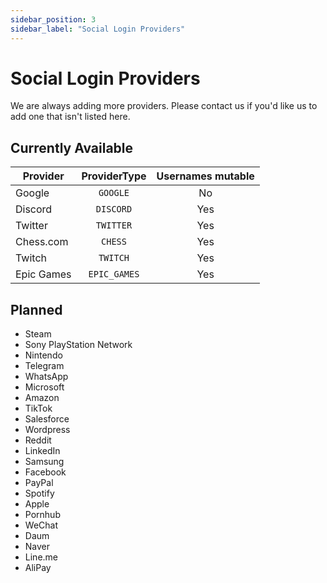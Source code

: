```yaml
---
sidebar_position: 3
sidebar_label: "Social Login Providers"
---
```


# Social Login Providers

We are always adding more providers. Please contact us if you'd like us to add one that isn't listed here.

## Currently Available

| Provider   | ProviderType | Usernames mutable |
| ---------- | :----------: | :---------------: |
| Google     |   `GOOGLE`   |        No         |
| Discord    |  `DISCORD`   |        Yes        |
| Twitter    |  `TWITTER`   |        Yes        |
| Chess.com  |   `CHESS`    |        Yes        |
| Twitch     |   `TWITCH`   |        Yes        |
| Epic Games | `EPIC_GAMES` |        Yes        |

## Planned

- Steam
- Sony PlayStation Network
- Nintendo
- Telegram
- WhatsApp
- Microsoft
- Amazon
- TikTok
- Salesforce
- Wordpress
- Reddit
- LinkedIn
- Samsung
- Facebook
- PayPal
- Spotify
- Apple
- Pornhub
- WeChat
- Daum
- Naver
- Line.me
- AliPay